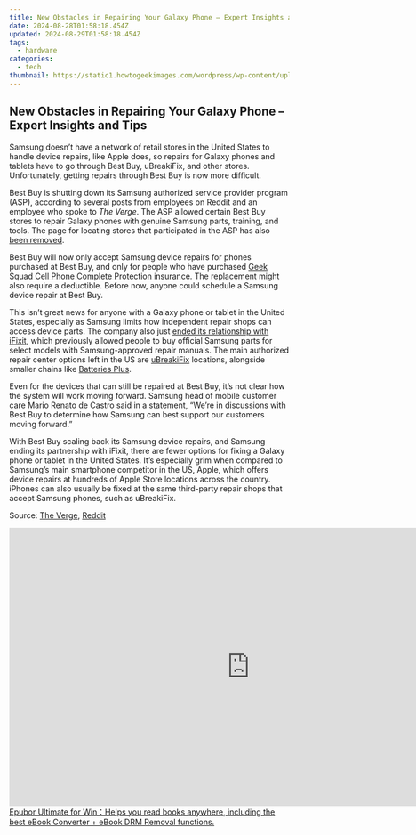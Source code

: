 ```yaml
---
title: New Obstacles in Repairing Your Galaxy Phone – Expert Insights and Tips
date: 2024-08-28T01:58:18.454Z
updated: 2024-08-29T01:58:18.454Z
tags:
  - hardware
categories:
  - tech
thumbnail: https://static1.howtogeekimages.com/wordpress/wp-content/uploads/2024/03/53468861148_e203ea7243_o.jpg
---
```


## New Obstacles in Repairing Your Galaxy Phone – Expert Insights and Tips

Samsung doesn’t have a network of retail stores in the United States to handle device repairs, like Apple does, so repairs for Galaxy phones and tablets have to go through Best Buy, uBreakiFix, and other stores. Unfortunately, getting repairs through Best Buy is now more difficult.

 Best Buy is shutting down its Samsung authorized service provider program (ASP), according to several posts from employees on Reddit and an employee who spoke to _The Verge_. The ASP allowed certain Best Buy stores to repair Galaxy phones with genuine Samsung parts, training, and tools. The page for locating stores that participated in the ASP has also [been removed](https://shop-links.co/link/?exclusive=1&publisher_slug=itechdaily19598&url=https%3A%2F%2Fwww.bestbuy.com%2Fsite%2Fgeek-squad%2Fsamsung-authorized-service-provider%2Fpcmcat1476123982741.c%3Fid%3Dpcmcat1476123982741).

 Best Buy will now only accept Samsung device repairs for phones purchased at Best Buy, and only for people who have purchased [Geek Squad Cell Phone Complete Protection insurance](https://shop-links.co/link/?exclusive=1&publisher_slug=itechdaily19598&url=https%3A%2F%2Fwww.bestbuy.com%2Fsite%2Fgeek-squad%2Fgeek-squad-protection%2Fpcmcat159800050001.c%3Fid%3Dpcmcat159800050001). The replacement might also require a deductible. Before now, anyone could schedule a Samsung device repair at Best Buy.

 This isn’t great news for anyone with a Galaxy phone or tablet in the United States, especially as Samsung limits how independent repair shops can access device parts. The company also just [ended its relationship with iFixit](https://extra-skills.techidaily.com/in-2024-reality-altered-by-virtual-sight/), which previously allowed people to buy official Samsung parts for select models with Samsung-approved repair manuals. The main authorized repair center options left in the US are [uBreakiFix](https://www.ubreakifix.com/) locations, alongside smaller chains like [Batteries Plus](https://www.batteriesplus.com/).

 Even for the devices that can still be repaired at Best Buy, it’s not clear how the system will work moving forward. Samsung head of mobile customer care Mario Renato de Castro said in a statement, “We’re in discussions with Best Buy to determine how Samsung can best support our customers moving forward.”

 With Best Buy scaling back its Samsung device repairs, and Samsung ending its partnership with iFixit, there are fewer options for fixing a Galaxy phone or tablet in the United States. It’s especially grim when compared to Samsung’s main smartphone competitor in the US, Apple, which offers device repairs at hundreds of Apple Store locations across the country. iPhones can also usually be fixed at the same third-party repair shops that accept Samsung phones, such as uBreakiFix.

 Source: [The Verge](https://www.theverge.com/2024/6/6/24164777/best-buy-ends-samsung-repair-program-geek-squad), [Reddit](https://www.reddit.com/r/GeekSquad/comments/1cst3kr/samsung%5Fasp/)

<ins class="adsbygoogle"
     style="display:block"
     data-ad-format="autorelaxed"
     data-ad-client="ca-pub-7571918770474297"
     data-ad-slot="1223367746"></ins>



<ins class="adsbygoogle"
     style="display:block"
     data-ad-client="ca-pub-7571918770474297"
     data-ad-slot="8358498916"
     data-ad-format="auto"
     data-full-width-responsive="true"></ins>



<!-- affiliate ads begin -->
<a href="https://secure.2checkout.com/order/checkout.php?PRODS=4599951&QTY=1&AFFILIATE=108875&CART=1"><iframe width="864" height="500" src="https://www.youtube.com/embed/jVnfr5HudQw" title="The Latest and Easiest Solution to Remove Kindle DRM on Windows (without Degrading)" frameborder="0" allow="accelerometer; autoplay; clipboard-write; encrypted-media; gyroscope; picture-in-picture; web-share" referrerpolicy="strict-origin-when-cross-origin" allowfullscreen></iframe>
Epubor Ultimate for Win：Helps you read books anywhere, including the best eBook Converter + eBook DRM Removal functions.</a>
<!-- affiliate ads end -->